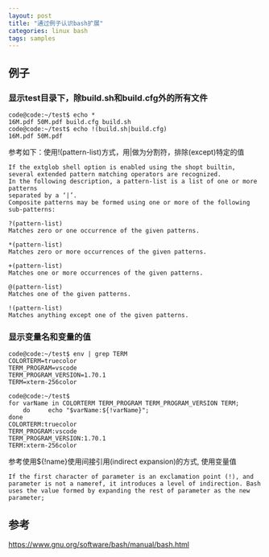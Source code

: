 ```yaml
---
layout: post
title: "通过例子认识bash扩展"
categories: linux bash
tags: samples
---
```

## 例子
### 显示test目录下，除build.sh和build.cfg外的所有文件
```
code@code:~/test$ echo *
16M.pdf 50M.pdf build.cfg build.sh
code@code:~/test$ echo !(build.sh|build.cfg)
16M.pdf 50M.pdf
```

参考如下：使用!(pattern-list)方式，用\|做为分割符，排除(except)特定的值

```
If the extglob shell option is enabled using the shopt builtin, 
several extended pattern matching operators are recognized. 
In the following description, a pattern-list is a list of one or more patterns 
separated by a ‘|’. 
Composite patterns may be formed using one or more of the following sub-patterns:

?(pattern-list)
Matches zero or one occurrence of the given patterns.

*(pattern-list)
Matches zero or more occurrences of the given patterns.

+(pattern-list)
Matches one or more occurrences of the given patterns.

@(pattern-list)
Matches one of the given patterns.

!(pattern-list)
Matches anything except one of the given patterns.
```

### 显示变量名和变量的值
```
code@code:~/test$ env | grep TERM
COLORTERM=truecolor
TERM_PROGRAM=vscode
TERM_PROGRAM_VERSION=1.70.1
TERM=xterm-256color

code@code:~/test$ 
for varName in COLORTERM TERM_PROGRAM TERM_PROGRAM_VERSION TERM; 
    do     echo "$varName:${!varName}"; 
done
COLORTERM:truecolor
TERM_PROGRAM:vscode
TERM_PROGRAM_VERSION:1.70.1
TERM:xterm-256color
```
参考使用${!name}使用间接引用(indirect expansion)的方式, 使用变量值
```
If the first character of parameter is an exclamation point (!), and parameter is not a nameref, it introduces a level of indirection. Bash uses the value formed by expanding the rest of parameter as the new parameter; 
```
## 参考
https://www.gnu.org/software/bash/manual/bash.html